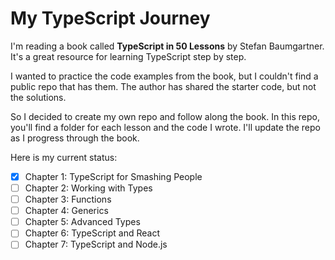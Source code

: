 # My TypeScript Journey

I'm reading a book called **TypeScript in 50 Lessons** by Stefan Baumgartner. It's a great resource for learning TypeScript step by step.

I wanted to practice the code examples from the book, but I couldn't find a public repo that has them. The author has shared the starter code, but not the solutions.

So I decided to create my own repo and follow along the book. In this repo, you'll find a folder for each lesson and the code I wrote. I'll update the repo as I progress through the book.

Here is my current status:

- [x] Chapter 1: TypeScript for Smashing People
- [ ] Chapter 2: Working with Types
- [ ] Chapter 3: Functions
- [ ] Chapter 4: Generics
- [ ] Chapter 5: Advanced Types
- [ ] Chapter 6: TypeScript and React
- [ ] Chapter 7: TypeScript and Node.js
